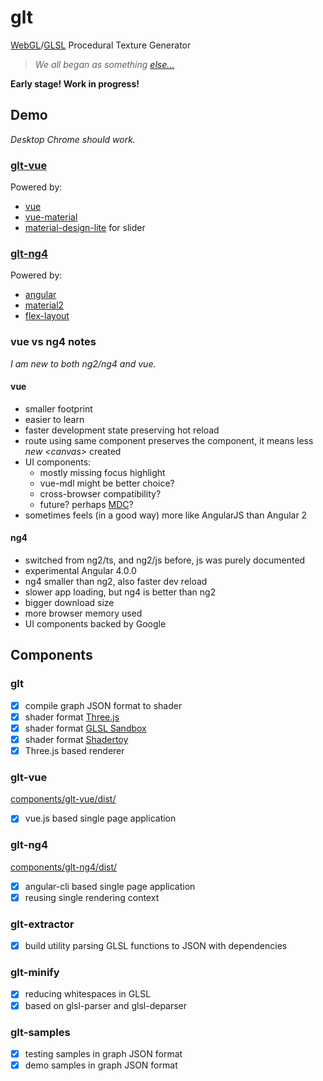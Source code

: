 # glt

[WebGL](https://en.wikipedia.org/wiki/WebGL)/[GLSL](https://en.wikipedia.org/wiki/OpenGL_Shading_Language) Procedural Texture Generator

> _We all began as something [else&hellip;](https://github.com/darosh/texgen-explorer)_

__Early stage! Work in progress!__

## Demo

_Desktop Chrome should work._

### [glt-vue](https://darosh.github.io/glt/components/glt-vue/dist/)

Powered by:

- [vue](https://github.com/vuejs/vue)
- [vue-material](https://github.com/marcosmoura/vue-material)
- [material-design-lite](https://github.com/google/material-design-lite) for slider

### [glt-ng4](https://darosh.github.io/glt/components/glt-ng4/dist/index.html)

Powered by:

- [angular](https://github.com/angular/angular) 
- [material2](https://github.com/angular/material2) 
- [flex-layout](https://github.com/angular/flex-layout)

### vue vs ng4 notes

_I am new to both ng2/ng4 and vue._

#### vue
- smaller footprint
- easier to learn
- faster development state preserving hot reload
- route using same component preserves the component, it means less _new \<canvas\>_ created
- UI components: 
  - mostly missing focus highlight
  - vue-mdl might be better choice?
  - cross-browser compatibility?
  - future? perhaps [MDC](https://github.com/material-components/material-components-web/tree/master/framework-examples/vue)?
- sometimes feels (in a good way) more like AngularJS than Angular 2
  
#### ng4
- switched from ng2/ts, and ng2/js before, js was purely documented
- experimental Angular 4.0.0
- ng4 smaller than ng2, also faster dev reload
- slower app loading, but ng4 is better than ng2
- bigger download size
- more browser memory used
- UI components backed by Google

## Components

### glt

- [x] compile graph JSON format to shader
- [x] shader format [Three.js](https://threejs.org/)
- [x] shader format [GLSL Sandbox](http://glslsandbox.com/)
- [x] shader format [Shadertoy](https://shadertoy.com/)
- [x] Three.js based renderer

### glt-vue

[components/glt-vue/dist/](https://darosh.github.io/glt/components/glt-vue/dist/)

- [x] vue.js based single page application

### glt-ng4

[components/glt-ng4/dist/](https://darosh.github.io/glt/components/glt-ng4/dist/index.html)

- [x] angular-cli based single page application
- [x] reusing single rendering context

### glt-extractor

- [x] build utility parsing GLSL functions to JSON with dependencies

### glt-minify

- [x] reducing whitespaces in GLSL
- [x] based on glsl-parser and glsl-deparser

### glt-samples

- [x] testing samples in graph JSON format
- [x] demo samples in graph JSON format
